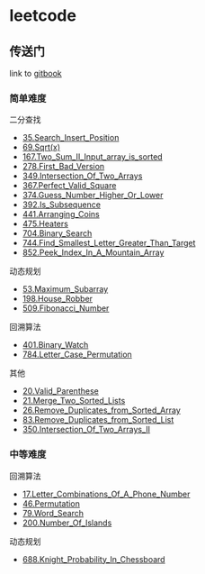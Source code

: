 # leetcode

## 传送门

link to [gitbook](https://suki.gitbook.io/leetcode/)

### 简单难度

二分查找
* [35.Search_Insert_Position](https://github.com/suukii/leetcode/blob/master/problems/35.Search-Insert-Position.md)
* [69.Sqrt(x)](https://github.com/suukii/leetcode/blob/master/problems/69.Sqrt(x).md)
* [167.Two_Sum_II_Input_array_is_sorted](https://github.com/suukii/leetcode/blob/master/problems/167.Two_Sum_II_Input_array_is_sorted.md)
* [278.First_Bad_Version](https://github.com/suukii/leetcode/blob/master/problems/278.First_Bad_Version.md)
* [349.Intersection_Of_Two_Arrays](https://github.com/suukii/leetcode/blob/master/problems/349.Intersection_Of_Two_Arrays.md)
* [367.Perfect_Valid_Square](https://github.com/suukii/leetcode/blob/master/problems/367.Perfect_Valid_Square.md)
* [374.Guess_Number_Higher_Or_Lower](https://github.com/suukii/leetcode/blob/master/problems/374.Guess_Number_Higher_Or_Lower.md)
* [392.Is_Subsequence](https://github.com/suukii/leetcode/blob/master/problems/392.Is_Subsequence.md)
* [441.Arranging_Coins](https://github.com/suukii/leetcode/blob/master/problems/441.Arranging_Coins.md)
* [475.Heaters](https://github.com/suukii/leetcode/blob/master/problems/475.Heaters.md)
* [704.Binary_Search](https://github.com/suukii/leetcode/blob/master/problems/704.Binary_Search.md)
* [744.Find_Smallest_Letter_Greater_Than_Target](https://github.com/suukii/leetcode/blob/master/problems/744.Find_Smallest_Letter_Greater_Than_Target.md)
* [852.Peek_Index_In_A_Mountain_Array](https://github.com/suukii/leetcode/blob/master/problems/852.Peek_Index_In_A_Mountain_Array.md)

动态规划
* [53.Maximum_Subarray](https://github.com/suukii/leetcode/blob/master/problems/53.Maximum_Subarray.md)
* [198.House_Robber](https://github.com/suukii/leetcode/blob/master/problems/198.House_Robber.md)
* [509.Fibonacci_Number](https://github.com/suukii/leetcode/blob/master/problems/509.Fibonacci_Number.md)

回溯算法
* [401.Binary_Watch](https://github.com/suukii/leetcode/blob/master/problems/401.Binary_Watch.md)
* [784.Letter_Case_Permutation](https://github.com/suukii/leetcode/blob/master/problems/784.Letter_Case_Permutation.md)

其他
* [20.Valid_Parenthese](https://github.com/suukii/leetcode/blob/master/problems/20.Valid_Parenthese.md)
* [21.Merge_Two_Sorted_Lists](https://github.com/suukii/leetcode/blob/master/problems/21.Merge-Two-Sorted-Lists.md)
* [26.Remove_Duplicates_from_Sorted_Array](https://github.com/suukii/leetcode/blob/master/problems/26.Remove-Duplicates-from-Sorted-Array.md)
* [83.Remove_Duplicates_from_Sorted_List](https://github.com/suukii/leetcode/blob/master/problems/83.Remove-Duplicates-from-Sorted-List.md)
* [350.Intersection_Of_Two_Arrays_II](https://github.com/suukii/leetcode/blob/master/problems/350.Intersection_Of_Two_Arrays_II.md)

### 中等难度

回溯算法
* [17.Letter_Combinations_Of_A_Phone_Number](https://github.com/suukii/leetcode/blob/master/problems/17.Letter_Combinations_Of_A_Phone_Number.md)
* [46.Permutation](https://github.com/suukii/leetcode/blob/master/problems/46.Permutation.md)
* [79.Word_Search](https://github.com/suukii/leetcode/blob/master/problems/79.Word_Search.md)
* [200.Number_Of_Islands](https://github.com/suukii/leetcode/blob/master/problems/200.Number_Of_Islands.md)

动态规划
* [688.Knight_Probability_In_Chessboard](https://github.com/suukii/leetcode/blob/master/problems/688.Knight_Probability_In_Chessboard.md)
